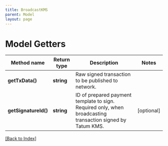 ```yaml
---
title: BroadcastKMS
parent: Model
layout: page
---
```


# Model Getters

Method name | Return type | Description | Notes
------------ | ------------- | ------------- | -------------
**getTxData()** | **string** | Raw signed transaction to be published to network. |
**getSignatureId()** | **string** | ID of prepared payment template to sign. Required only, when broadcasting transaction signed by Tatum KMS. | [optional]

[[Back to Index]](../index.md)
